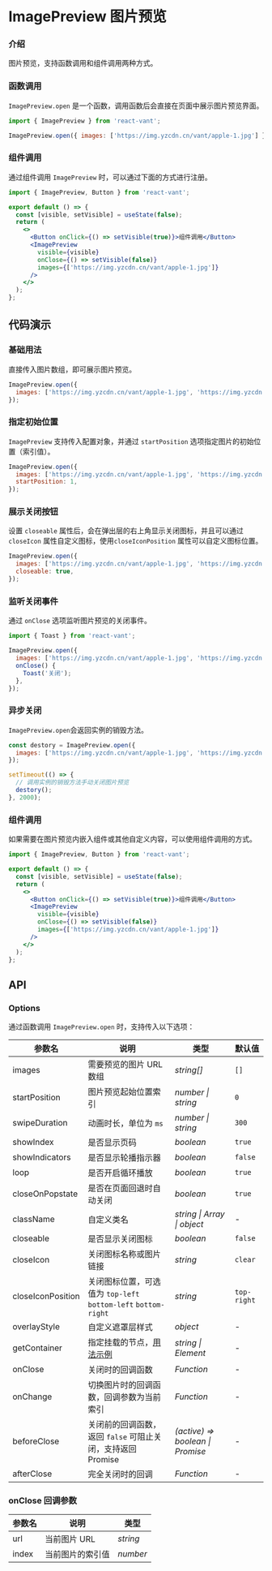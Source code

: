# ImagePreview 图片预览

### 介绍

图片预览，支持函数调用和组件调用两种方式。

### 函数调用

`ImagePreview.open` 是一个函数，调用函数后会直接在页面中展示图片预览界面。

```js
import { ImagePreview } from 'react-vant';

ImagePreview.open({ images: ['https://img.yzcdn.cn/vant/apple-1.jpg'] });
```

### 组件调用

通过组件调用 `ImagePreview` 时，可以通过下面的方式进行注册。

```jsx
import { ImagePreview, Button } from 'react-vant';

export default () => {
  const [visible, setVisible] = useState(false);
  return (
    <>
      <Button onClick={() => setVisible(true)}>组件调用</Button>
      <ImagePreview
        visible={visible}
        onClose={() => setVisible(false)}
        images={['https://img.yzcdn.cn/vant/apple-1.jpg']}
      />
    </>
  );
};
```

## 代码演示

### 基础用法

直接传入图片数组，即可展示图片预览。

```js
ImagePreview.open({
  images: ['https://img.yzcdn.cn/vant/apple-1.jpg', 'https://img.yzcdn.cn/vant/apple-2.jpg'],
});
```

### 指定初始位置

`ImagePreview` 支持传入配置对象，并通过 `startPosition` 选项指定图片的初始位置（索引值）。

```js
ImagePreview.open({
  images: ['https://img.yzcdn.cn/vant/apple-1.jpg', 'https://img.yzcdn.cn/vant/apple-2.jpg'],
  startPosition: 1,
});
```

### 展示关闭按钮

设置 `closeable` 属性后，会在弹出层的右上角显示关闭图标，并且可以通过 `closeIcon` 属性自定义图标，使用`closeIconPosition` 属性可以自定义图标位置。

```js
ImagePreview.open({
  images: ['https://img.yzcdn.cn/vant/apple-1.jpg', 'https://img.yzcdn.cn/vant/apple-2.jpg'],
  closeable: true,
});
```

### 监听关闭事件

通过 `onClose` 选项监听图片预览的关闭事件。

```js
import { Toast } from 'react-vant';

ImagePreview.open({
  images: ['https://img.yzcdn.cn/vant/apple-1.jpg', 'https://img.yzcdn.cn/vant/apple-2.jpg'],
  onClose() {
    Toast('关闭');
  },
});
```

### 异步关闭

`ImagePreview.open`会返回实例的销毁方法。

```js
const destory = ImagePreview.open({
  images: ['https://img.yzcdn.cn/vant/apple-1.jpg', 'https://img.yzcdn.cn/vant/apple-2.jpg'],
});

setTimeout(() => {
  // 调用实例的销毁方法手动关闭图片预览
  destory();
}, 2000);
```

### 组件调用

如果需要在图片预览内嵌入组件或其他自定义内容，可以使用组件调用的方式。

```jsx
import { ImagePreview, Button } from 'react-vant';

export default () => {
  const [visible, setVisible] = useState(false);
  return (
    <>
      <Button onClick={() => setVisible(true)}>组件调用</Button>
      <ImagePreview
        visible={visible}
        onClose={() => setVisible(false)}
        images={['https://img.yzcdn.cn/vant/apple-1.jpg']}
      />
    </>
  );
};
```

## API

### Options

通过函数调用 `ImagePreview.open` 时，支持传入以下选项：

| 参数名 | 说明 | 类型 | 默认值 |
| --- | --- | --- | --- |
| images | 需要预览的图片 URL 数组 | _string[]_ | `[]` |
| startPosition | 图片预览起始位置索引 | _number \| string_ | `0` |
| swipeDuration | 动画时长，单位为 `ms` | _number \| string_ | `300` |
| showIndex | 是否显示页码 | _boolean_ | `true` |
| showIndicators | 是否显示轮播指示器 | _boolean_ | `false` |
| loop | 是否开启循环播放 | _boolean_ | `true` |
| closeOnPopstate | 是否在页面回退时自动关闭 | _boolean_ | `true` |
| className | 自定义类名 | _string \| Array \| object_ | - |
| closeable | 是否显示关闭图标 | _boolean_ | `false` |
| closeIcon | 关闭图标名称或图片链接 | _string_ | `clear` |
| closeIconPosition | 关闭图标位置，可选值为 `top-left`<br>`bottom-left` `bottom-right` | _string_ | `top-right` |
| overlayStyle | 自定义遮罩层样式 | _object_ | - |
| getContainer | 指定挂载的节点，[用法示例](#/zh-CN/popup#zhi-ding-gua-zai-wei-zhi) | _string \| Element_ | - |
| onClose | 关闭时的回调函数 | _Function_ | - |
| onChange | 切换图片时的回调函数，回调参数为当前索引 | _Function_ | - |
| beforeClose | 关闭前的回调函数，返回 `false` 可阻止关闭，支持返回 Promise | _(active) => boolean \| Promise_ | - |
| afterClose | 完全关闭时的回调 | _Function_ | - |

### onClose 回调参数

| 参数名 | 说明             | 类型     |
| ------ | ---------------- | -------- |
| url    | 当前图片 URL     | _string_ |
| index  | 当前图片的索引值 | _number_ |

